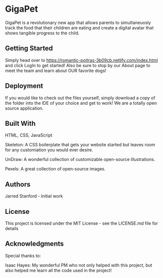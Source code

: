 # GigaPet

GigaPet is a revolutionary new app that allows parents to simultaneuosly track the food that their children are eating
and create a digital avatar that shows tangible progress to the child.

## Getting Started

Simply head over to https://romantic-poitras-3b09cb.netlify.com/index.html and click LogIn to get started! Also be sure to stop by our About page to meet the team and learn about OUR favorite dogs!

## Deployment

If you would like to check out the files yourself, simply download a copy of the folder into the IDE of your choice and get to work! We are a totally open source application.

## Built With

HTML, CSS, JavaScript

Skeleton: A CSS boilerplate that gets your website started but leaves room for any customiation you would ever desire.

UnDraw: A wonderful collection of customizable open-source illustrations.

Pexels: A great collection of open-source images.

## Authors

Jarred Stanford - Initial work

## License

This project is licensed under the MIT License - see the LICENSE.md file for details

## Acknowledgments

Special thanks to:

Isaac Hayes: My wonderful PM who not only helped with this project, but also helped me learn all the code used in the project!
